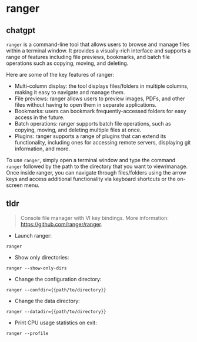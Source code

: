 # ranger 
## chatgpt 
`ranger` is a command-line tool that allows users to browse and manage files within a terminal window. It provides a visually-rich interface and supports a range of features including file previews, bookmarks, and batch file operations such as copying, moving, and deleting.

Here are some of the key features of ranger:

- Multi-column display: the tool displays files/folders in multiple columns, making it easy to navigate and manage them.
- File previews: ranger allows users to preview images, PDFs, and other files without having to open them in separate applications.
- Bookmarks: users can bookmark frequently-accessed folders for easy access in the future.
- Batch operations: ranger supports batch file operations, such as copying, moving, and deleting multiple files at once.
- Plugins: ranger supports a range of plugins that can extend its functionality, including ones for accessing remote servers, displaying git information, and more.

To use `ranger`, simply open a terminal window and type the command `ranger` followed by the path to the directory that you want to view/manage. Once inside ranger, you can navigate through files/folders using the arrow keys and access additional functionality via keyboard shortcuts or the on-screen menu. 

## tldr 
 
> Console file manager with VI key bindings.
> More information: <https://github.com/ranger/ranger>.

- Launch ranger:

`ranger`

- Show only directories:

`ranger --show-only-dirs`

- Change the configuration directory:

`ranger --confdir={{path/to/directory}}`

- Change the data directory:

`ranger --datadir={{path/to/directory}}`

- Print CPU usage statistics on exit:

`ranger --profile`
